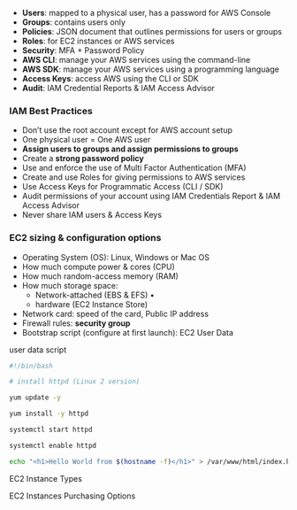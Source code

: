- __Users__: mapped to a physical user, has a password for AWS Console 
- __Groups__: contains users only 
- __Policies__: JSON document that outlines permissions for users or groups 
- __Roles__: for EC2 instances or AWS services 
- __Security__: MFA + Password Policy 
- __AWS CLI__: manage your AWS services using the command-line 
- __AWS SDK__: manage your AWS services using a programming language 
- __Access Keys__: access AWS using the CLI or SDK 
- __Audit__: IAM Credential Reports & IAM Access Advisor

### IAM Best Practices
- Don’t use the root account except for AWS account setup 
- One physical user = One AWS user 
- __Assign users to groups and assign permissions to groups__ 
- Create a __strong password policy__
- Use and enforce the use of Multi Factor Authentication (MFA) 
- Create and use Roles for giving permissions to AWS services 
- Use Access Keys for Programmatic Access (CLI / SDK) 
- Audit permissions of your account using IAM Credentials Report & IAM Access Advisor 
- Never share IAM users & Access Keys

### EC2 sizing & configuration options
- Operating System (OS): Linux, Windows or Mac OS 
- How much compute power & cores (CPU) 
- How much random-access memory (RAM) 
- How much storage space: 
	- Network-attached (EBS & EFS) •
	- hardware (EC2 Instance Store) 
- Network card: speed of the card, Public IP address 
- Firewall rules: __security group__ 
- Bootstrap script (configure at first launch): EC2 User Data

user data script
```bash
#!/bin/bash

# install httpd (Linux 2 version)

yum update -y

yum install -y httpd

systemctl start httpd

systemctl enable httpd

echo "<h1>Hello World from $(hostname -f)</h1>" > /var/www/html/index.html
```

EC2 Instance Types

EC2 Instances Purchasing Options







